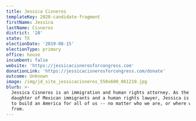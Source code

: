 ```yaml
---
title: Jessica Cisneros
templateKey: 2020-candidate-fragment
firstName: Jessica
lastName: Cisneros
district: '28'
state: TX
electionDate: '2019-08-15'
electionType: primary
office: house
incumbent: false
website: 'https://jessicacisnerosforcongress.com'
donationLink: 'https://jessicacisnerosforcongress.com/donate'
outcome: Unknown
image: /img/jd_site_jessicacisneros_550x600_061219.jpg
blurb: >-
  Jessica Cisneros is an immigration and human rights attorney. As the proud
  daughter of Mexican immigrants and a human rights lawyer, Jessica is fighting
  to build an America for all of us -- no matter who we are, or where we come
  from.
---
```


